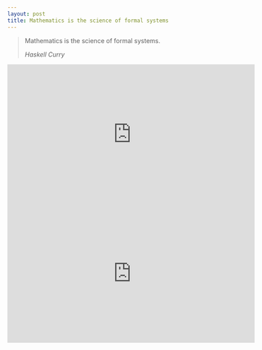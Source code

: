 ```yaml
---
layout: post
title: Mathematics is the science of formal systems
---
```


<blockquote class="attention-grabber">
    <p>Mathematics is the science of formal systems.</p>
    <footer>
        <cite>Haskell Curry</cite>
    </footer>
</blockquote>

<div class=flex-video>
  <iframe width="560" height="315" src="https://www.youtube.com/embed/AmySxYHqQCQ?rel=0" frameborder="0" allowfullscreen></iframe>
</div>


<div class=flex-video>
  <iframe width="560" height="315" src="https://www.youtube.com/embed/XFDM1ip5HdU?rel=0" frameborder="0" allowfullscreen></iframe>
</div>
